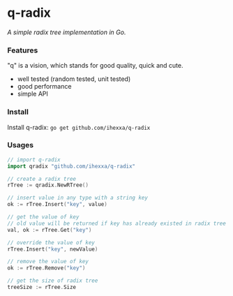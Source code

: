 # q-radix

*A simple radix tree implementation in Go.*

### Features
"q" is a vision, which stands for good quality, quick and cute. 

- well tested (random tested, unit tested)
- good performance
- simple API

### Install
Install q-radix: `go get github.com/ihexxa/q-radix`


### Usages
```go
// import q-radix
import qradix "github.com/ihexxa/q-radix" 

// create a radix tree
rTree := qradix.NewRTree()

// insert value in any type with a string key
ok := rTree.Insert("key", value)

// get the value of key
// old value will be returned if key has already existed in radix tree
val, ok := rTree.Get("key")

// override the value of key
rTree.Insert("key", newValue)

// remove the value of key
ok := rTree.Remove("key")

// get the size of radix tree
treeSize := rTree.Size
```
